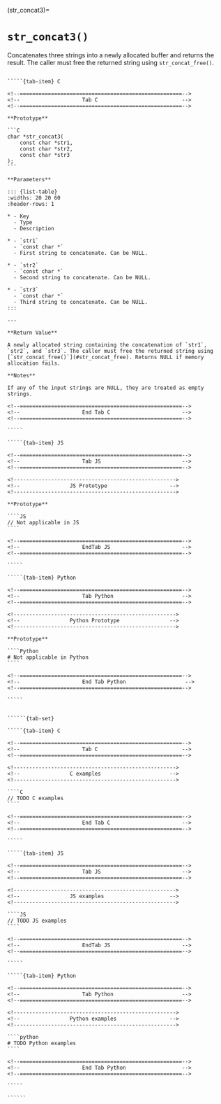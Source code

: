 <!-- ============================================================== -->
(str_concat3)=
# `str_concat3()`
<!-- ============================================================== -->

Concatenates three strings into a newly allocated buffer and returns the result. The caller must free the returned string using `str_concat_free()`.

<!------------------------------------------------------------>
<!--                    Prototypes                          -->
<!------------------------------------------------------------>

``````{tab-set}

`````{tab-item} C

<!--====================================================-->
<!--                    Tab C                           -->
<!--====================================================-->

**Prototype**

```C
char *str_concat3(
    const char *str1,
    const char *str2,
    const char *str3
);
```

**Parameters**

::: {list-table}
:widths: 20 20 60
:header-rows: 1

* - Key
  - Type
  - Description

* - `str1`
  - `const char *`
  - First string to concatenate. Can be NULL.

* - `str2`
  - `const char *`
  - Second string to concatenate. Can be NULL.

* - `str3`
  - `const char *`
  - Third string to concatenate. Can be NULL.
:::

---

**Return Value**

A newly allocated string containing the concatenation of `str1`, `str2`, and `str3`. The caller must free the returned string using [`str_concat_free()`](#str_concat_free). Returns NULL if memory allocation fails.

**Notes**

If any of the input strings are NULL, they are treated as empty strings.

<!--====================================================-->
<!--                    End Tab C                       -->
<!--====================================================-->

`````

`````{tab-item} JS

<!--====================================================-->
<!--                    Tab JS                          -->
<!--====================================================-->

<!---------------------------------------------------->
<!--                JS Prototype                    -->
<!---------------------------------------------------->

**Prototype**

````JS
// Not applicable in JS
````

<!--====================================================-->
<!--                    EndTab JS                       -->
<!--====================================================-->

`````

`````{tab-item} Python

<!--====================================================-->
<!--                    Tab Python                      -->
<!--====================================================-->

<!---------------------------------------------------->
<!--                Python Prototype                -->
<!---------------------------------------------------->

**Prototype**

````Python
# Not applicable in Python
````

<!--====================================================-->
<!--                    End Tab Python                   -->
<!--====================================================-->

`````

``````

<!------------------------------------------------------------>
<!--                    Examples                            -->
<!------------------------------------------------------------>

```````{dropdown} Examples

``````{tab-set}

`````{tab-item} C

<!--====================================================-->
<!--                    Tab C                           -->
<!--====================================================-->

<!---------------------------------------------------->
<!--                C examples                      -->
<!---------------------------------------------------->

````C
// TODO C examples
````

<!--====================================================-->
<!--                    End Tab C                       -->
<!--====================================================-->

`````

`````{tab-item} JS

<!--====================================================-->
<!--                    Tab JS                          -->
<!--====================================================-->

<!---------------------------------------------------->
<!--                JS examples                     -->
<!---------------------------------------------------->

````JS
// TODO JS examples
````

<!--====================================================-->
<!--                    EndTab JS                       -->
<!--====================================================-->

`````

`````{tab-item} Python

<!--====================================================-->
<!--                    Tab Python                      -->
<!--====================================================-->

<!---------------------------------------------------->
<!--                Python examples                 -->
<!---------------------------------------------------->

````python
# TODO Python examples
````

<!--====================================================-->
<!--                    End Tab Python                  -->
<!--====================================================-->

`````

``````

```````
